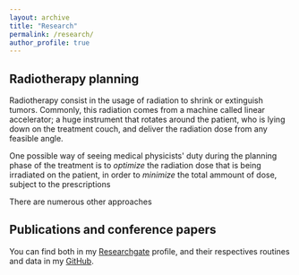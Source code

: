 ```yaml
---
layout: archive
title: "Research"
permalink: /research/
author_profile: true
---
```


<h2> Radiotherapy planning </h2>
Radiotherapy consist in the usage of radiation to shrink or extinguish tumors. Commonly, this radiation comes from a machine called linear accelerator; a huge instrument that rotates around the patient, who is lying down on the treatment couch, and deliver the radiation dose from any feasible angle.

One possible way of seeing medical physicists' duty during the planning phase of the treatment is to *optimize* the radiation dose that is being irradiated on the patient, in order to *minimize* the total ammount of dose, subject to the prescriptions

There are numerous other approaches


<h2> Publications and conference papers </h2>

You can find both in my [Researchgate](https://www.researchgate.net/profile/Vinicius-Jameli) profile, and their respectives routines and data in my [GitHub](https://github.com/Vjameli).

<!---
 {% if author.googlescholar %}
   You can also find my articles on <u><a href="{{author.googlescholar}}">my Google Scholar profile</a>.</u>
 {% endif %}

 {% include base_path %}

 {% for post in site.publications reversed %}
  {% include archive-single.html %}
 {% endfor %}
-->